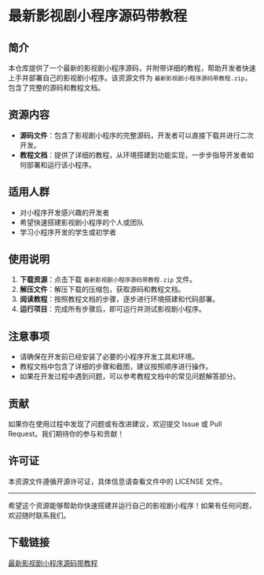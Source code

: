 # 最新影视剧小程序源码带教程

## 简介

本仓库提供了一个最新的影视剧小程序源码，并附带详细的教程，帮助开发者快速上手并部署自己的影视剧小程序。该资源文件为 `最新影视剧小程序源码带教程.zip`，包含了完整的源码和教程文档。

## 资源内容

- **源码文件**：包含了影视剧小程序的完整源码，开发者可以直接下载并进行二次开发。
- **教程文档**：提供了详细的教程，从环境搭建到功能实现，一步步指导开发者如何部署和运行该小程序。

## 适用人群

- 对小程序开发感兴趣的开发者
- 希望快速搭建影视剧小程序的个人或团队
- 学习小程序开发的学生或初学者

## 使用说明

1. **下载资源**：点击下载 `最新影视剧小程序源码带教程.zip` 文件。
2. **解压文件**：解压下载的压缩包，获取源码和教程文档。
3. **阅读教程**：按照教程文档的步骤，逐步进行环境搭建和代码部署。
4. **运行项目**：完成所有步骤后，即可运行并测试影视剧小程序。

## 注意事项

- 请确保在开发前已经安装了必要的小程序开发工具和环境。
- 教程文档中包含了详细的步骤和截图，建议按照顺序进行操作。
- 如果在开发过程中遇到问题，可以参考教程文档中的常见问题解答部分。

## 贡献

如果你在使用过程中发现了问题或有改进建议，欢迎提交 Issue 或 Pull Request。我们期待你的参与和贡献！

## 许可证

本资源文件遵循开源许可证，具体信息请查看文件中的 LICENSE 文件。

---

希望这个资源能够帮助你快速搭建并运行自己的影视剧小程序！如果有任何问题，欢迎随时联系我们。

## 下载链接

[最新影视剧小程序源码带教程](https://pan.quark.cn/s/fef7a8984412)